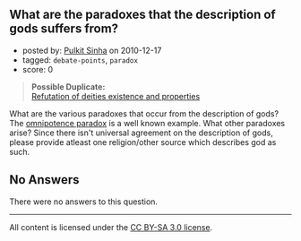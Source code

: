 ## What are the paradoxes that the description of gods suffers from?

- posted by: [Pulkit Sinha](https://stackexchange.com/users/-1/23-pulkit-sinha) on 2010-12-17
- tagged: `debate-points`, `paradox`
- score: 0

> **Possible Duplicate:**  
> [Refutation of deities existence and properties](http://atheism.stackexchange.com/questions/503/refutation-of-deities-existence-and-properties)  

<!-- End of automatically inserted text -->

What are the various paradoxes that occur from the description of gods? The [omnipotence paradox][1] is a well known example. What other paradoxes arise? Since there isn't universal agreement on the description of gods, please provide atleast one religion/other source which describes god as such.


  [1]: http://en.wikipedia.org/wiki/Omnipotence_paradox

## No Answers

There were no answers to this question.


---

All content is licensed under the [CC BY-SA 3.0 license](https://creativecommons.org/licenses/by-sa/3.0/).

